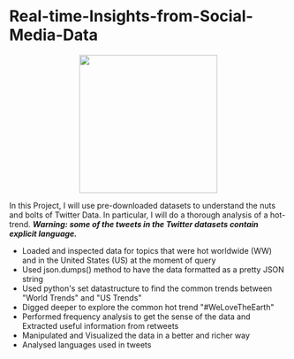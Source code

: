# Real-time-Insights-from-Social-Media-Data
<p align="center"><img width="250" height="250" src="https://aer.eu/wp-content/uploads/2017/06/twitter-logo-4.png"></p>

In this Project, I will use pre-downloaded datasets to understand the nuts and bolts of Twitter Data. In particular, I will do a thorough analysis of a hot-trend.
**_Warning: some of the tweets in the Twitter datasets contain explicit language._**

- Loaded and inspected data for topics that were hot worldwide (WW) and in the United States (US) at the moment of query
- Used json.dumps() method to have the data formatted as a pretty JSON string
- Used python's set datastructure to find the common trends between "World Trends" and "US Trends"
- Digged deeper to explore the common hot trend "#WeLoveTheEarth"
- Performed frequency analysis to get the sense of the data and Extracted useful information from retweets
- Manipulated and Visualized the data in a better and richer way
- Analysed languages used in tweets

